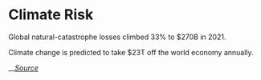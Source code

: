 # Climate Risk

Global natural-catastrophe losses climbed 33% to $270B in 2021.

Climate change is predicted to take $23T off the world economy annually.



__[_Source_](../../formalities/bibliography.md)&#x20;
